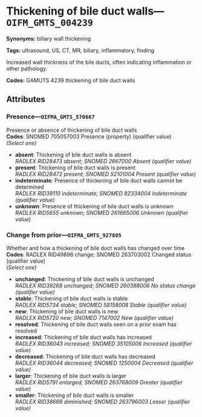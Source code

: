 # Thickening of bile duct walls—`OIFM_GMTS_004239`

**Synonyms:** biliary wall thickening

**Tags:** ultrasound, US, CT, MR, biliary, inflammatory, finding

Increased wall thickness of the bile ducts, often indicating inflammation or other pathology.

**Codes:** GAMUTS 4239 thickening of bile duct walls

## Attributes

### Presence—`OIFMA_GMTS_570667`

Presence or absence of thickening of bile duct walls  
**Codes**: SNOMED 705057003 Presence (property) (qualifier value)  
*(Select one)*

- **absent**: Thickening of bile duct walls is absent  
_RADLEX RID28473 absent; SNOMED 2667000 Absent (qualifier value)_
- **present**: Thickening of bile duct walls is present  
_RADLEX RID28472 present; SNOMED 52101004 Present (qualifier value)_
- **indeterminate**: Presence of thickening of bile duct walls cannot be determined  
_RADLEX RID39110 indeterminate; SNOMED 82334004 Indeterminate (qualifier value)_
- **unknown**: Presence of thickening of bile duct walls is unknown  
_RADLEX RID5655 unknown; SNOMED 261665006 Unknown (qualifier value)_

### Change from prior—`OIFMA_GMTS_927805`

Whether and how a thickening of bile duct walls has changed over time  
**Codes**: RADLEX RID49896 change; SNOMED 263703002 Changed status (qualifier value)  
*(Select one)*

- **unchanged**: Thickening of bile duct walls is unchanged  
_RADLEX RID39268 unchanged; SNOMED 260388006 No status change (qualifier value)_
- **stable**: Thickening of bile duct walls is stable  
_RADLEX RID5734 stable; SNOMED 58158008 Stable (qualifier value)_
- **new**: Thickening of bile duct walls is new  
_RADLEX RID5720 new; SNOMED 7147002 New (qualifier value)_
- **resolved**: Thickening of bile duct walls seen on a prior exam has resolved  
- **increased**: Thickening of bile duct walls has increased  
_RADLEX RID36043 increased; SNOMED 35105006 Increased (qualifier value)_
- **decreased**: Thickening of bile duct walls has decreased  
_RADLEX RID36044 decreased; SNOMED 1250004 Decreased (qualifier value)_
- **larger**: Thickening of bile duct walls is larger  
_RADLEX RID5791 enlarged; SNOMED 263768009 Greater (qualifier value)_
- **smaller**: Thickening of bile duct walls is smaller  
_RADLEX RID38669 diminished; SNOMED 263796003 Lesser (qualifier value)_